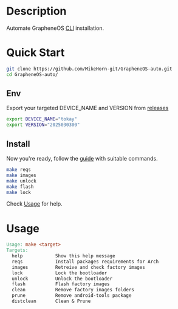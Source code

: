 # Description

Automate GrapheneOS [CLI](https://grapheneos.org/install/cli#post-installation) installation.

# Quick Start

```bash
git clone https://github.com/MikeHorn-git/GrapheneOS-auto.git
cd GrapheneOS-auto/
```

## Env

Export your targeted DEVICE_NAME and VERSION from [releases](https://grapheneos.org/releases)

```bash
export DEVICE_NAME="tokay"
export VERSION="2025030300"
```

## Install

Now you're ready, follow the [guide](https://grapheneos.org/install/cli) with suitable commands.

```bash
make reqs
make images
make unlock
make flash
make lock
```

Check [Usage](https://github.com/MikeHorn-git/GrapheneOS-auto?#usage) for help.

# Usage

```makefile
Usage: make <target>
Targets:
  help            Show this help message
  reqs            Install packages requirements for Arch
  images          Retreive and check factory images
  lock            Lock the bootloader
  unlock          Unlock the bootloader
  flash           Flash factory images
  clean           Remove factory images folders
  prune           Remove android-tools package
  distclean       Clean & Prune
```
